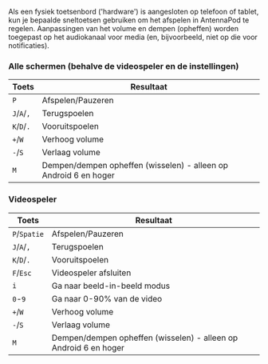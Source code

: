 Als een fysiek toetsenbord ('hardware') is aangesloten op telefoon of tablet, kun
je bepaalde sneltoetsen gebruiken om het afspelen in AntennaPod te regelen.
Aanpassingen van het volume en dempen (opheffen) worden toegepast op het
audiokanaal voor media (en, bijvoorbeeld, niet op die voor notificaties).

### Alle schermen (behalve de videospeler en de instellingen)

| Toets | Resultaat |
| --- | --- |
| `P` | Afspelen/Pauzeren |
| `J`/`A`/`,` | Terugspoelen |
| `K`/`D`/`.` | Vooruitspoelen |
| `+`/`W` | Verhoog volume |
| `-`/`S` | Verlaag volume |
| `M` | Dempen/dempen opheffen (wisselen) - alleen op Android 6 en hoger |

### Videospeler

| Toets | Resultaat |
| --- | --- |
| `P`/`Spatie` | Afspelen/Pauzeren |
| `J`/`A`/`,` | Terugspoelen |
| `K`/`D`/`.` | Vooruitspoelen |
| `F`/`Esc` | Videospeler afsluiten |
| `i` | Ga naar beeld-in-beeld modus |
| `0`-`9` | Ga naar 0-90% van de video |
| `+`/`W` | Verhoog volume |
| `-`/`S` | Verlaag volume |
| `M` | Dempen/dempen opheffen (wisselen) - alleen op Android 6 en hoger |
